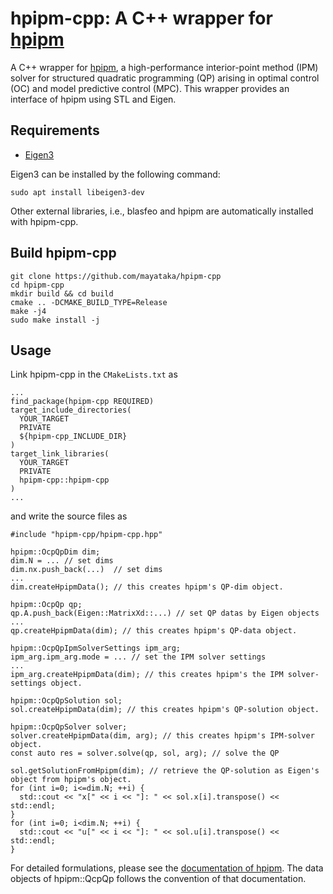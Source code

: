 # hpipm-cpp: A C++ wrapper for [hpipm](https://github.com/giaf/hpipm)

A C++ wrapper for [hpipm](https://github.com/giaf/hpipm), a high-performance interior-point method (IPM) solver for structured quadratic programming (QP) arising in optimal control (OC) and model predictive control (MPC).
This wrapper provides an interface of hpipm using STL and Eigen. 

## Requirements
- [Eigen3](https://eigen.tuxfamily.org/index.php?title=Main_Page)

Eigen3 can be installed by the following command:
```
sudo apt install libeigen3-dev
```

Other external libraries, i.e., blasfeo and hpipm are automatically installed with hpipm-cpp.

## Build hpipm-cpp
```
git clone https://github.com/mayataka/hpipm-cpp
cd hpipm-cpp
mkdir build && cd build
cmake .. -DCMAKE_BUILD_TYPE=Release 
make -j4
sudo make install -j
```

## Usage
Link hpipm-cpp in the `CMakeLists.txt` as
```
...
find_package(hpipm-cpp REQUIRED)
target_include_directories(
  YOUR_TARGET
  PRIVATE
  ${hpipm-cpp_INCLUDE_DIR}
)
target_link_libraries(
  YOUR_TARGET
  PRIVATE
  hpipm-cpp::hpipm-cpp
)
...
```
and write the source files as 
```
#include "hpipm-cpp/hpipm-cpp.hpp"

hpipm::OcpQpDim dim;
dim.N = ... // set dims
dim.nx.push_back(...)  // set dims
... 
dim.createHpipmData(); // this creates hpipm's QP-dim object.

hpipm::OcpQp qp; 
qp.A.push_back(Eigen::MatrixXd::...) // set QP datas by Eigen objects
... 
qp.createHpipmData(dim); // this creates hpipm's QP-data object.

hpipm::OcpQpIpmSolverSettings ipm_arg; 
ipm_arg.ipm_arg.mode = ... // set the IPM solver settings
... 
ipm_arg.createHpipmData(dim); // this creates hpipm's the IPM solver-settings object.

hpipm::OcpQpSolution sol;
sol.createHpipmData(dim); // this creates hpipm's QP-solution object.

hpipm::OcpQpSolver solver;
solver.createHpipmData(dim, arg); // this creates hpipm's IPM-solver object.
const auto res = solver.solve(qp, sol, arg); // solve the QP

sol.getSolutionFromHpipm(dim); // retrieve the QP-solution as Eigen's object from hpipm's object.
for (int i=0; i<=dim.N; ++i) {
  std::cout << "x[" << i << "]: " << sol.x[i].transpose() << std::endl;  
}
for (int i=0; i<dim.N; ++i) {
  std::cout << "u[" << i << "]: " << sol.u[i].transpose() << std::endl;  
}
```

For detailed formulations, please see the [documentation of hpipm](https://github.com/giaf/hpipm/blob/master/doc/guide.pdf).
The data objects of hpipm::QcpQp follows the convention of that documentation. 
